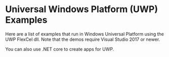 # Universal Windows Platform (UWP) Examples

Here are a list of examples that run in Windows Universal Platform using the UWP FlexCel dll. 
Note that the demos require Visual Studio 2017 or newer.

You can also use .NET core to create apps for UWP.
